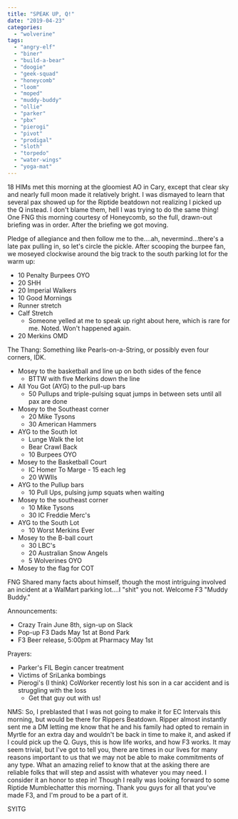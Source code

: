 ```yaml
---
title: "SPEAK UP, Q!"
date: "2019-04-23"
categories: 
  - "wolverine"
tags: 
  - "angry-elf"
  - "biner"
  - "build-a-bear"
  - "doogie"
  - "geek-squad"
  - "honeycomb"
  - "loom"
  - "moped"
  - "muddy-buddy"
  - "ollie"
  - "parker"
  - "pbx"
  - "pierogi"
  - "pivot"
  - "prodigal"
  - "sloth"
  - "torpedo"
  - "water-wings"
  - "yoga-mat"
---
```


18 HIMs met this morning at the gloomiest AO in Cary, except that clear sky and nearly full moon made it relatively bright. I was dismayed to learn that several pax showed up for the Riptide beatdown not realizing I picked up the Q instead. I don't blame them, hell I was trying to do the same thing! One FNG this morning courtesy of Honeycomb, so the full, drawn-out briefing was in order. After the briefing we got moving.

Pledge of allegiance and then follow me to the....ah, nevermind...there's a late pax pulling in, so let's circle the pickle. After scooping the burpee fan, we moseyed clockwise around the big track to the south parking lot for the warm up:

- 10 Penalty Burpees OYO
- 20 SHH
- 20 Imperial Walkers
- 10 Good Mornings
- Runner stretch
- Calf Stretch
    - Someone yelled at me to speak up right about here, which is rare for me. Noted. Won't happened again.
- 20 Merkins OMD

The Thang: Something like Pearls-on-a-String, or possibly even four corners, IDK.

- Mosey to the basketball and line up on both sides of the fence
    - BTTW with five Merkins down the line
- All You Got (AYG) to the pull-up bars
    - 50 Pullups and triple-pulsing squat jumps in between sets until all pax are done
- Mosey to the Southeast corner
    - 20 Mike Tysons
    - 30 American Hammers
- AYG to the South lot
    - Lunge Walk the lot
    - Bear Crawl Back
    - 10 Burpees OYO
- Mosey to the Basketball Court
    - IC Homer To Marge - 15 each leg
    - 20 WWIIs
- AYG to the Pullup bars
    - 10 Pull Ups, pulsing jump squats when waiting
- Mosey to the southeast corner
    - 10 Mike Tysons
    - 30 IC Freddie Merc's
- AYG to the South Lot
    - 10 Worst Merkins Ever
- Mosey to the B-ball court
    - 30 LBC's
    - 20 Australian Snow Angels
    - 5 Wolverines OYO
- Mosey to the flag for COT

FNG Shared many facts about himself, though the most intriguing involved an incident at a WalMart parking lot....I "shit" you not. Welcome F3 "Muddy Buddy."

Announcements:

- Crazy Train June 8th, sign-up on Slack
- Pop-up F3 Dads May 1st at Bond Park
- F3 Beer release, 5:00pm at Pharmacy May 1st

Prayers:

- Parker's FIL Begin cancer treatment
- Victims of SriLanka bombings
- Pierogi's (I think) CoWorker recently lost his son in a car accident and is struggling with the loss
    - Get that guy out with us!

NMS: So, I preblasted that I was not going to make it for EC Intervals this morning, but would be there for Rippers Beatdown. Ripper almost instantly sent me a DM letting me know that he and his family had opted to remain in Myrtle for an extra day and wouldn't be back in time to make it, and asked if I could pick up the Q. Guys, this is how life works, and how F3 works. It may seem trivial, but I've got to tell you, there are times in our lives for many reasons important to us that we may not be able to make commitments of any type. What an amazing relief to know that at the asking there are reliable folks that will step and assist with whatever you may need. I consider it an honor to step in! Though I really was looking forward to some Riptide Mumblechatter this morning. Thank you guys for all that you've made F3, and I'm proud to be a part of it.

SYITG
